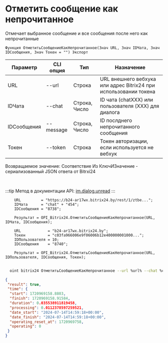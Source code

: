 ﻿---
sidebar_position: 7
---

# Отметить сообщение как непрочитанное
 Отмечает выбранное сообщение и все сообщения после него как непрочитанные



`Функция ОтметитьСообщениеКакНепрочитанное(Знач URL, Знач IDЧата, Знач IDСообщения, Знач Токен = "") Экспорт`

  | Параметр | CLI опция | Тип | Назначение |
  |-|-|-|-|
  | URL | --url | Строка | URL внешнего вебхука или адрес Bitrix24 при использовании токена |
  | IDЧата | --chat | Строка, Число | ID чата (chatXXX) или пользователя (XXX) для диалога |
  | IDСообщения | --message | Строка, Число | ID послднего непрочитанного сообщения |
  | Токен | --token | Строка | Токен авторизации, если используется не вебхук |

  
  Возвращаемое значение:   Соответствие Из КлючИЗначение - сериализованный JSON ответа от Bitrxi24

<br/>

:::tip
Метод в документации API: [im.dialog.unread](https://dev.1c-bitrix.ru/learning/course/?COURSE_ID=93&LESSON_ID=12055)
:::
<br/>


```bsl title="Пример кода"
    URL         = "https://b24-ar17wx.bitrix24.by/rest/1/ztbe...";
    IDЧата      = "chat" + "454";
    IDСообщения = "8738";

    Результат = OPI_Bitrix24.ОтметитьСообщениеКакНепрочитанное(URL, IDЧата, IDСообщения);

    URL            = "b24-ar17wx.bitrix24.by";
    Токен          = "c03fa966006e9f06006b12e400000001000...";
    IDПользователя = 10;
    IDСообщения    = "8740";

    Результат = OPI_Bitrix24.ОтметитьСообщениеКакНепрочитанное(URL, IDПользователя, IDСообщения, Токен);
```



```sh title="Пример команды CLI"
    
  oint bitrix24 ОтметитьСообщениеКакНепрочитанное --url %url% --chat %chat% --message %message% --token %token%

```

```json title="Результат"
{
 "result": true,
 "time": {
  "start": 1720969158.8803,
  "finish": 1720969158.91584,
  "duration": 0.035538911819458,
  "processing": 0.0112378597259521,
  "date_start": "2024-07-14T14:59:18+00:00",
  "date_finish": "2024-07-14T14:59:18+00:00",
  "operating_reset_at": 1720969758,
  "operating": 0
 }
}
```
